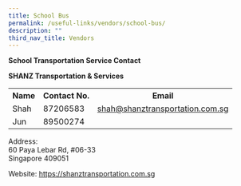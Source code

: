 ```yaml
---
title: School Bus
permalink: /useful-links/vendors/school-bus/
description: ""
third_nav_title: Vendors
---
```

**School Transportation Service Contact**

**SHANZ Transportation &amp; Services**

<table style="width:100%">
  <tbody><tr>
    <th>Name</th>
    <th>Contact No.</th>
		<th>Email</th>
    
  </tr>
  <tr>
   <td>Shah</td>
    <td>87206583</td>
		<td><a href="mailto:shah@shanztransportation.com.sg">shah@shanztransportation.com.sg</a></td>
  </tr>
  <tr>
    <td>Jun</td>
    <td>89500274</td>
		<td></td>
  </tr>
		
</tbody></table>

Address:&nbsp;  
60 Paya Lebar Rd, #06-33<br>
Singapore 409051<br>

Website: <a href="https://shanztransportation.com.sg">https://shanztransportation.com.sg</a>